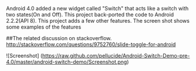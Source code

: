 Android 4.0 added a new widget called "Switch" that acts like a switch with two states(On and Off). This project back-ported the code to Android 2.2.2(API 8).
This project adds a few other features. The screen shot shows some examples of the features

##The related discussion on stackoverflow.
http://stackoverflow.com/questions/9752760/slide-toggle-for-android


![Screenshot] (https://raw.github.com/pellucide/Android-Switch-Demo-pre-4.0/master/android-switch-demo/Screenshot.png)